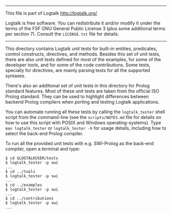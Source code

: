 ________________________________________________________________________

This file is part of Logtalk <http://logtalk.org/>  

Logtalk is free software. You can redistribute it and/or modify it under
the terms of the FSF GNU General Public License 3  (plus some additional
terms per section 7).        Consult the `LICENSE.txt` file for details.
________________________________________________________________________


This directory contains Logtalk unit tests for built-in entities, predicates,
control constructs, directives, and methods. Besides this set of unit tests,
there are also unit tests defined for most of the examples, for some of the
developer tools, and for some of the code contributions. Some tests, specially
for directives, are mainly parsing tests for all the supported syntaxes.

There's also an additional set of unit tests in this directory for Prolog
standard features. Most of these unit tests are taken from the official
ISO Prolog standard. They can be used to highlight differences between
backend Prolog compilers when porting and testing Logtalk applications.

You can automate running all these tests by calling the `logtalk_tester`
shell script from the command-line (see the `scripts/NOTES.md` file for
details on how to use this script with POSIX and Windows operating-systems).
Type `man logtalk_tester` or `logtalk_tester -h` for usage details, including
how to select the back-end Prolog compiler.

To run all the provided unit tests with e.g. SWI-Prolog as the back-end
compiler, open a terminal and type:

	$ cd $LOGTALKUSER/tests
	$ logtalk_tester -p swi
	...
	$ cd ../tools
	$ logtalk_tester -p swi
	...
	$ cd ../examples
	$ logtalk_tester -p swi
	...
	$ cd ../contributions
	$ logtalk_tester -p swi
	...
